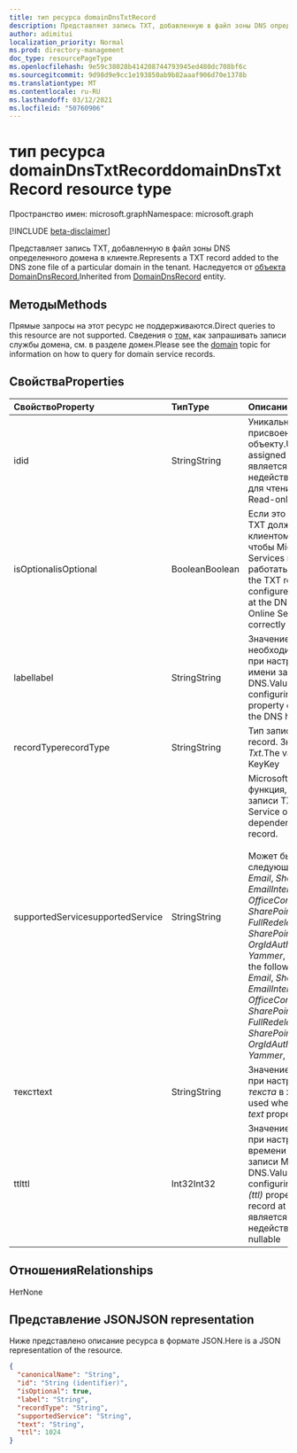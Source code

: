 ```yaml
---
title: тип ресурса domainDnsTxtRecord
description: Представляет запись TXT, добавленную в файл зоны DNS определенного домена в клиенте.
author: adimitui
localization_priority: Normal
ms.prod: directory-management
doc_type: resourcePageType
ms.openlocfilehash: 9e59c38028b414208744793945ed480dc708bf6c
ms.sourcegitcommit: 9d98d9e9cc1e193850ab9b82aaaf906d70e1378b
ms.translationtype: MT
ms.contentlocale: ru-RU
ms.lasthandoff: 03/12/2021
ms.locfileid: "50760906"
---
```

# <a name="domaindnstxtrecord-resource-type"></a><span data-ttu-id="f3838-103">тип ресурса domainDnsTxtRecord</span><span class="sxs-lookup"><span data-stu-id="f3838-103">domainDnsTxtRecord resource type</span></span>

<span data-ttu-id="f3838-104">Пространство имен: microsoft.graph</span><span class="sxs-lookup"><span data-stu-id="f3838-104">Namespace: microsoft.graph</span></span>

[!INCLUDE [beta-disclaimer](../../includes/beta-disclaimer.md)]

<span data-ttu-id="f3838-105">Представляет запись TXT, добавленную в файл зоны DNS определенного домена в клиенте.</span><span class="sxs-lookup"><span data-stu-id="f3838-105">Represents a TXT record added to the DNS zone file of a particular domain in the tenant.</span></span> <span data-ttu-id="f3838-106">Наследуется от [объекта DomainDnsRecord.](domaindnsrecord.md)</span><span class="sxs-lookup"><span data-stu-id="f3838-106">Inherited from [DomainDnsRecord](domaindnsrecord.md) entity.</span></span>

## <a name="methods"></a><span data-ttu-id="f3838-107">Методы</span><span class="sxs-lookup"><span data-stu-id="f3838-107">Methods</span></span>
<span data-ttu-id="f3838-108">Прямые запросы на этот ресурс не поддерживаются.</span><span class="sxs-lookup"><span data-stu-id="f3838-108">Direct queries to this resource are not supported.</span></span> <span data-ttu-id="f3838-109">Сведения о [том,](domain.md) как запрашивать записи службы домена, см. в разделе домен.</span><span class="sxs-lookup"><span data-stu-id="f3838-109">Please see the [domain](domain.md) topic for information on how to query for domain service records.</span></span>

## <a name="properties"></a><span data-ttu-id="f3838-110">Свойства</span><span class="sxs-lookup"><span data-stu-id="f3838-110">Properties</span></span>
| <span data-ttu-id="f3838-111">Свойство</span><span class="sxs-lookup"><span data-stu-id="f3838-111">Property</span></span>     | <span data-ttu-id="f3838-112">Тип</span><span class="sxs-lookup"><span data-stu-id="f3838-112">Type</span></span>   |<span data-ttu-id="f3838-113">Описание</span><span class="sxs-lookup"><span data-stu-id="f3838-113">Description</span></span>|
|:---------------|:--------|:----------|
|<span data-ttu-id="f3838-114">id</span><span class="sxs-lookup"><span data-stu-id="f3838-114">id</span></span>|<span data-ttu-id="f3838-115">String</span><span class="sxs-lookup"><span data-stu-id="f3838-115">String</span></span>| <span data-ttu-id="f3838-116">Уникальный идентификатор, присвоенный этому объекту.</span><span class="sxs-lookup"><span data-stu-id="f3838-116">Unique identifier assigned to this entity.</span></span> <span data-ttu-id="f3838-117">Не является недействительным, только для чтения.</span><span class="sxs-lookup"><span data-stu-id="f3838-117">Not nullable, Read-only.</span></span> |
|<span data-ttu-id="f3838-118">isOptional</span><span class="sxs-lookup"><span data-stu-id="f3838-118">isOptional</span></span>|<span data-ttu-id="f3838-119">Boolean</span><span class="sxs-lookup"><span data-stu-id="f3838-119">Boolean</span></span>| <span data-ttu-id="f3838-120">Если это неверно, запись TXT должна быть настроена клиентом на хост DNS, чтобы Microsoft Online Services правильно работать с доменом.</span><span class="sxs-lookup"><span data-stu-id="f3838-120">If false, the TXT record must be configured by the customer at the DNS host for Microsoft Online Services to operate correctly with the domain.</span></span> |
|<span data-ttu-id="f3838-121">label</span><span class="sxs-lookup"><span data-stu-id="f3838-121">label</span></span>|<span data-ttu-id="f3838-122">String</span><span class="sxs-lookup"><span data-stu-id="f3838-122">String</span></span>| <span data-ttu-id="f3838-123">Значение, которое необходимо  использовать при настройке свойства имени записи TXT в хосте DNS.</span><span class="sxs-lookup"><span data-stu-id="f3838-123">Value to use when configuring the *name* property of the TXT record at the DNS host.</span></span>|
|<span data-ttu-id="f3838-124">recordType</span><span class="sxs-lookup"><span data-stu-id="f3838-124">recordType</span></span>|<span data-ttu-id="f3838-125">String</span><span class="sxs-lookup"><span data-stu-id="f3838-125">String</span></span>| <span data-ttu-id="f3838-126">Тип записи DNS.</span><span class="sxs-lookup"><span data-stu-id="f3838-126">Type of DNS record.</span></span> <span data-ttu-id="f3838-127">Значение всегда *Txt*.</span><span class="sxs-lookup"><span data-stu-id="f3838-127">The value is always *Txt*.</span></span> <span data-ttu-id="f3838-128">Key</span><span class="sxs-lookup"><span data-stu-id="f3838-128">Key</span></span> |
|<span data-ttu-id="f3838-129">supportedService</span><span class="sxs-lookup"><span data-stu-id="f3838-129">supportedService</span></span>|<span data-ttu-id="f3838-130">String</span><span class="sxs-lookup"><span data-stu-id="f3838-130">String</span></span>| <span data-ttu-id="f3838-131">Microsoft Online Service или функция, зависимая от этой записи TXT.</span><span class="sxs-lookup"><span data-stu-id="f3838-131">Microsoft Online Service or feature that has a dependency on this TXT record.</span></span></br></br><span data-ttu-id="f3838-132">Может быть одним из следующих значений: **null**, *Email*, *Sharepoint*, *EmailInternalRelayOnly*, *OfficeCommunicationsOnline*, *SharePointDefaultDomain*, *FullRedelegation*, *SharePointPublic*, *OrgIdAuthentication*, *Yammer*, *Intune*</span><span class="sxs-lookup"><span data-stu-id="f3838-132">Can be one of the following values: **null**, *Email*, *Sharepoint*, *EmailInternalRelayOnly*, *OfficeCommunicationsOnline*, *SharePointDefaultDomain*, *FullRedelegation*, *SharePointPublic*, *OrgIdAuthentication*, *Yammer*, *Intune*</span></span> |
|<span data-ttu-id="f3838-133">текст</span><span class="sxs-lookup"><span data-stu-id="f3838-133">text</span></span>|<span data-ttu-id="f3838-134">String</span><span class="sxs-lookup"><span data-stu-id="f3838-134">String</span></span>| <span data-ttu-id="f3838-135">Значение, используемее при настройке *свойства текста* в хосте DNS.</span><span class="sxs-lookup"><span data-stu-id="f3838-135">Value used when configuring the *text* property at the DNS host.</span></span> |
|<span data-ttu-id="f3838-136">ttl</span><span class="sxs-lookup"><span data-stu-id="f3838-136">ttl</span></span>|<span data-ttu-id="f3838-137">Int32</span><span class="sxs-lookup"><span data-stu-id="f3838-137">Int32</span></span>| <span data-ttu-id="f3838-138">Значение, используемого при настройке свойства времени для жизни *(ttl)* записи MX в хосте DNS.</span><span class="sxs-lookup"><span data-stu-id="f3838-138">Value to use when configuring the *time-to-live (ttl)* property of the MX record at the DNS host.</span></span> <span data-ttu-id="f3838-139">Не является недействительным</span><span class="sxs-lookup"><span data-stu-id="f3838-139">Not nullable</span></span> |

## <a name="relationships"></a><span data-ttu-id="f3838-140">Отношения</span><span class="sxs-lookup"><span data-stu-id="f3838-140">Relationships</span></span>
<span data-ttu-id="f3838-141">Нет</span><span class="sxs-lookup"><span data-stu-id="f3838-141">None</span></span>


## <a name="json-representation"></a><span data-ttu-id="f3838-142">Представление JSON</span><span class="sxs-lookup"><span data-stu-id="f3838-142">JSON representation</span></span>
<span data-ttu-id="f3838-143">Ниже представлено описание ресурса в формате JSON.</span><span class="sxs-lookup"><span data-stu-id="f3838-143">Here is a JSON representation of the resource.</span></span>

<!-- {
  "blockType": "resource",
  "optionalProperties": [

  ],
  "@odata.type": "microsoft.graph.domainDnsTxtRecord"
}-->

```json
{
  "canonicalName": "String",
  "id": "String (identifier)",
  "isOptional": true,
  "label": "String",
  "recordType": "String",
  "supportedService": "String",
  "text": "String",
  "ttl": 1024
}

```

<!-- uuid: 8fcb5dbc-d5aa-4681-8e31-b001d5168d79
2015-10-25 14:57:30 UTC -->
<!--
{
  "type": "#page.annotation",
  "description": "domainDnsTxtRecord resource",
  "keywords": "",
  "section": "documentation",
  "tocPath": "",
  "suppressions": []
}
-->


